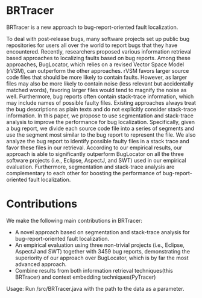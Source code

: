 # BRTracer

BRTracer is a new approach to bug-report-oriented fault localization.

To deal with post-release bugs, many software projects set up public bug repositories for users all over the world to report bugs that they have encountered. Recently, researchers proposed various information retrieval based approaches to localizing faults based on bug reports. Among these approaches, BugLocator, which relies on a revised Vector Space Model (rVSM), can outperform the other approaches. rVSM favors larger source code files that should be more likely to contain faults. However, as larger files may also be more likely to contain noise (less relevant but accidentally matched words), favoring larger files would tend to magnify the noise as well. Furthermore, bug reports often contain stack-trace information, which may include names of possible faulty files. Existing approaches always treat the bug descriptions as plain texts and do not explicitly consider stack-trace information. In this paper, we propose to use segmentation and stack-trace analysis to improve the performance for bug localization. Specifically, given a bug report, we divide each source code file into a series of segments and use the segment most similar to the bug report to represent the file. We also analyze the bug report to identify possible faulty files in a stack trace and favor these files in our retrieval. According to our empirical results, our approach is able to significantly outperform BugLocator on all the three software projects (i.e., Eclipse, AspectJ, and SWT) used in our empirical evaluation. Furthermore, segmentation and stack-trace analysis are complementary to each other for boosting the performance of bug-report-oriented fault localization.

# Contributions

We make the following main contributions in BRTracer:

* A novel approach based on segmentation and stack-trace analysis for bug-report-oriented fault localization.
* An empirical evaluation using three non-trivial projects (i.e., Eclipse, AspectJ and SWT) together with 3459 bug reports, demonstrating the superiority of our approach over BugLocator, which is by far the most advanced approach.
* Combine results from both information retrieval techniques(this BRTracer) and context embedding techniques(PyTracer)

Usage: Run /src/BRTracer.java with the path to the data as a parameter.
